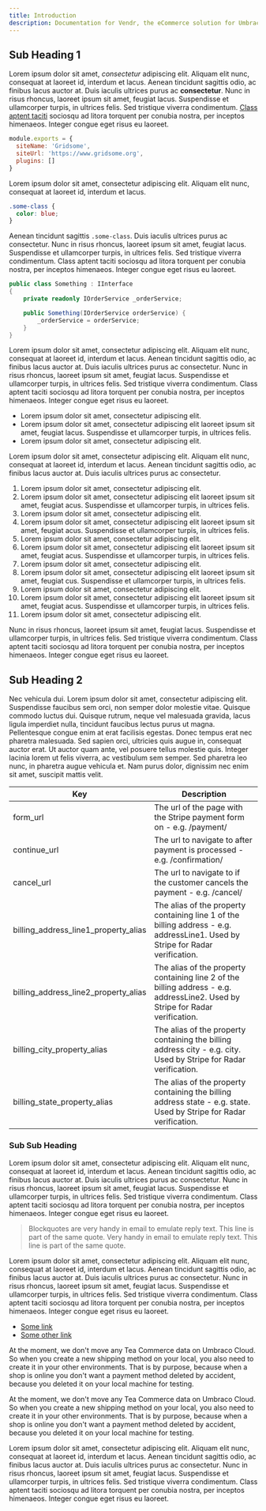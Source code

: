 ```yaml
---
title: Introduction
description: Documentation for Vendr, the eCommerce solution for Umbraco v8+
---
```


## Sub Heading 1
Lorem ipsum dolor sit amet, *consectetur* adipiscing elit. Aliquam elit nunc, consequat at laoreet id, interdum et lacus. Aenean tincidunt sagittis odio, ac finibus lacus auctor at. Duis iaculis ultrices purus ac **consectetur**. Nunc in risus rhoncus, laoreet ipsum sit amet, feugiat lacus. Suspendisse et ullamcorper turpis, in ultrices felis. Sed tristique viverra condimentum. [Class aptent taciti](https://google.com) sociosqu ad litora torquent per conubia nostra, per inceptos himenaeos. Integer congue eget risus eu laoreet.

<tip type="good" heading="Something good" />

```js
module.exports = {
  siteName: 'Gridsome',
  siteUrl: 'https://www.gridsome.org',
  plugins: []
}
```

Lorem ipsum dolor sit amet, consectetur adipiscing elit. Aliquam elit nunc, consequat at laoreet id, interdum et lacus. 

<tip type="bad" heading="Something bad" />

```css
.some-class {
  color: blue;
}
```

Aenean tincidunt sagittis `.some-class`. Duis iaculis ultrices purus ac consectetur. Nunc in risus rhoncus, laoreet ipsum sit amet, feugiat lacus. Suspendisse et ullamcorper turpis, in ultrices felis. Sed tristique viverra condimentum. Class aptent taciti sociosqu ad litora torquent per conubia nostra, per inceptos himenaeos. Integer congue eget risus eu laoreet.

```csharp
public class Something : IInterface
{
    private readonly IOrderService _orderService;

    public Something(IOrderService orderService) {
        _orderService = orderService;
    }
}
```

Lorem ipsum dolor sit amet, consectetur adipiscing elit. Aliquam elit nunc, consequat at laoreet id, interdum et lacus. Aenean tincidunt sagittis odio, ac finibus lacus auctor at. Duis iaculis ultrices purus ac consectetur. Nunc in risus rhoncus, laoreet ipsum sit amet, feugiat lacus. Suspendisse et ullamcorper turpis, in ultrices felis. Sed tristique viverra condimentum. Class aptent taciti sociosqu ad litora torquent per conubia nostra, per inceptos himenaeos. Integer congue eget risus eu laoreet.

* Lorem ipsum dolor sit amet, consectetur adipiscing elit.
* Lorem ipsum dolor sit amet, consectetur adipiscing elit laoreet ipsum sit amet, feugiat lacus. Suspendisse et ullamcorper turpis, in ultrices felis.
* Lorem ipsum dolor sit amet, consectetur adipiscing elit.

Lorem ipsum dolor sit amet, consectetur adipiscing elit. Aliquam elit nunc, consequat at laoreet id, interdum et lacus. Aenean tincidunt sagittis odio, ac finibus lacus auctor at. Duis iaculis ultrices purus ac consectetur. 

1. Lorem ipsum dolor sit amet, consectetur adipiscing elit.
2. Lorem ipsum dolor sit amet, consectetur adipiscing elit laoreet ipsum sit amet, feugiat acus. Suspendisse et ullamcorper turpis, in ultrices felis.
3. Lorem ipsum dolor sit amet, consectetur adipiscing elit.
4. Lorem ipsum dolor sit amet, consectetur adipiscing elit laoreet ipsum sit amet, feugiat acus. Suspendisse et ullamcorper turpis, in ultrices felis.
5. Lorem ipsum dolor sit amet, consectetur adipiscing elit.
6. Lorem ipsum dolor sit amet, consectetur adipiscing elit laoreet ipsum sit amet, feugiat acus. Suspendisse et ullamcorper turpis, in ultrices felis.
7. Lorem ipsum dolor sit amet, consectetur adipiscing elit.
8. Lorem ipsum dolor sit amet, consectetur adipiscing elit laoreet ipsum sit amet, feugiat cus. Suspendisse et ullamcorper turpis, in ultrices felis.
9. Lorem ipsum dolor sit amet, consectetur adipiscing elit.
10. Lorem ipsum dolor sit amet, consectetur adipiscing elit laoreet ipsum sit amet, feugiat acus. Suspendisse et ullamcorper turpis, in ultrices felis.
11. Lorem ipsum dolor sit amet, consectetur adipiscing elit.

Nunc in risus rhoncus, laoreet ipsum sit amet, feugiat lacus. Suspendisse et ullamcorper turpis, in ultrices felis. Sed tristique viverra condimentum. Class aptent taciti sociosqu ad litora torquent per conubia nostra, per inceptos himenaeos. Integer congue eget risus eu laoreet.

## Sub Heading 2
Nec vehicula dui. Lorem ipsum dolor sit amet, consectetur adipiscing elit. Suspendisse faucibus sem orci, non semper dolor molestie vitae. Quisque commodo luctus dui. Quisque rutrum, neque vel malesuada gravida, lacus ligula imperdiet nulla, tincidunt faucibus lectus purus ut magna. Pellentesque congue enim at erat facilisis egestas. Donec tempus erat nec pharetra malesuada. Sed sapien orci, ultricies quis augue in, consequat auctor erat. Ut auctor quam ante, vel posuere tellus molestie quis. Integer lacinia lorem ut felis viverra, ac vestibulum sem semper. Sed pharetra leo nunc, in pharetra augue vehicula et. Nam purus dolor, dignissim nec enim sit amet, suscipit mattis velit.

| Key | Description |
| --- | ----------- |
| form_url | The url of the page with the Stripe payment form on - e.g. /payment/ |
| continue_url | The url to navigate to after payment is processed - e.g. /confirmation/ | 
| cancel_url | The url to navigate to if the customer cancels the payment - e.g. /cancel/ | 
| billing_address_line1_property_alias | The alias of the property containing line 1 of the billing address - e.g. addressLine1. Used by Stripe for Radar verification. | 
| billing_address_line2_property_alias | The alias of the property containing line 2 of the billing address - e.g. addressLine2. Used by Stripe for Radar verification. |
| billing_city_property_alias | The alias of the property containing the billing address city - e.g. city. Used by Stripe for Radar verification. | 
| billing_state_property_alias | The alias of the property containing the billing address state - e.g. state. Used by Stripe for Radar verification. | 

### Sub Sub Heading
Lorem ipsum dolor sit amet, consectetur adipiscing elit. Aliquam elit nunc, consequat at laoreet id, interdum et lacus. Aenean tincidunt sagittis odio, ac finibus lacus auctor at. Duis iaculis ultrices purus ac consectetur. Nunc in risus rhoncus, laoreet ipsum sit amet, feugiat lacus. Suspendisse et ullamcorper turpis, in ultrices felis. Sed tristique viverra condimentum. Class aptent taciti sociosqu ad litora torquent per conubia nostra, per inceptos himenaeos. Integer congue eget risus eu laoreet.

> Blockquotes are very handy in email to emulate reply text.
> This line is part of the same quote.
> Very handy in email to emulate reply text.
> This line is part of the same quote.

Lorem ipsum dolor sit amet, consectetur adipiscing elit. Aliquam elit nunc, consequat at laoreet id, interdum et lacus. Aenean tincidunt sagittis odio, ac finibus lacus auctor at. Duis iaculis ultrices purus ac consectetur. Nunc in risus rhoncus, laoreet ipsum sit amet, feugiat lacus. Suspendisse et ullamcorper turpis, in ultrices felis. Sed tristique viverra condimentum. Class aptent taciti sociosqu ad litora torquent per conubia nostra, per inceptos himenaeos. Integer congue eget risus eu laoreet.

<message-box type="info" heading="See also">

* [Some link](/)
* [Some other link](/)

</message-box>


<message-box type="warn" heading="No data is moved">

At the moment, we don't move any Tea Commerce data on Umbraco Cloud. So when you create a new shipping method on your local, you also need to create it in your other environments. That is by purpose, because when a shop is online you don't want a payment method deleted by accident, because you deleted it on your local machine for testing.

</message-box>


<message-box type="success" heading="No data is moved">

At the moment, we don't move any Tea Commerce data on Umbraco Cloud. So when you create a new shipping method on your local, you also need to create it in your other environments. That is by purpose, because when a shop is online you don't want a payment method deleted by accident, because you deleted it on your local machine for testing.

</message-box>

Lorem ipsum dolor sit amet, consectetur adipiscing elit. Aliquam elit nunc, consequat at laoreet id, interdum et lacus. Aenean tincidunt sagittis odio, ac finibus lacus auctor at. Duis iaculis ultrices purus ac consectetur. Nunc in risus rhoncus, laoreet ipsum sit amet, feugiat lacus. Suspendisse et ullamcorper turpis, in ultrices felis. Sed tristique viverra condimentum. Class aptent taciti sociosqu ad litora torquent per conubia nostra, per inceptos himenaeos. Integer congue eget risus eu laoreet.
